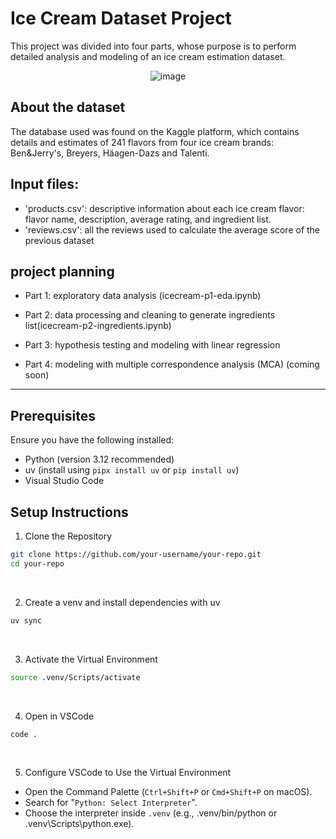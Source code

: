 # Ice Cream Dataset Project

This project was divided into four parts, whose purpose is to perform detailed analysis and modeling of an ice cream estimation dataset.

<p align="center">
  <img src="https://user-images.githubusercontent.com/74104562/214484820-63a043dd-6d17-45a1-b871-8e66f2d12e3e.png" alt="image">
</p>

## About the dataset
The database used was found on the Kaggle platform, which contains details and estimates of 241 flavors from four ice cream brands: Ben&Jerry's, Breyers, Häagen-Dazs and Talenti.

## Input files:
- 'products.csv': descriptive information about each ice cream flavor: flavor name, description, average rating, and ingredient list.
- 'reviews.csv': all the reviews used to calculate the average score of the previous dataset


## project planning
- Part 1: exploratory data analysis (icecream-p1-eda.ipynb)

- Part 2: data processing and cleaning to generate ingredients list(icecream-p2-ingredients.ipynb)

- Part 3: hypothesis testing and modeling with linear regression

- Part 4: modeling with multiple correspondence analysis (MCA) (coming soon)



----

## Prerequisites

Ensure you have the following installed:

- Python (version 3.12 recommended)
- uv (install using `pipx install uv` or `pip install uv`)
- Visual Studio Code



## Setup Instructions

1. Clone the Repository
```bash
git clone https://github.com/your-username/your-repo.git
cd your-repo
```

<br>

2. Create a venv and install dependencies with uv
```bash
uv sync
```

<br>

3. Activate the Virtual Environment
```bash
source .venv/Scripts/activate
```

<br>

4. Open in VSCode
```bash
code .
```

<br>

5. Configure VSCode to Use the Virtual Environment

- Open the Command Palette (`Ctrl+Shift+P` or `Cmd+Shift+P` on macOS).
- Search for "`Python: Select Interpreter`".
- Choose the interpreter inside `.venv` (e.g., .venv/bin/python or .venv\Scripts\python.exe).